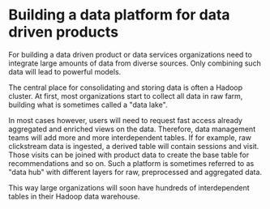 # Building a data platform for data driven products

For building a data driven product or data services organizations need to integrate large amounts of
data from diverse sources. Only combining such data will lead to powerful models.

The central place for consolidating and storing data is often a Hadoop cluster. At first, most organizations
start to collect all data in raw farm, building what is sometimes called a "data lake". 

In most cases however, users will need to request fast access already aggregated and enriched views on the data. Therefore, data management teams will add more and more interdependent tables. If for example, raw clickstream data is ingested, a derived table will contain sessions and visit. Those visits can be joined with product data to create the base table for recommendations and so on. Such a platform is sometimes referred to as "data hub" with different layers for raw, preprocessed and aggregated data.

This way large organizations will soon have hundreds of interdependent tables in their Hadoop data warehouse.
 